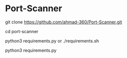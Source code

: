 # Port-Scanner



git clone https://github.com/ahmad-360/Port-Scanner.git

cd port-scanner

python3 requirements.py or ./requirements.sh

python3 requirements.py
